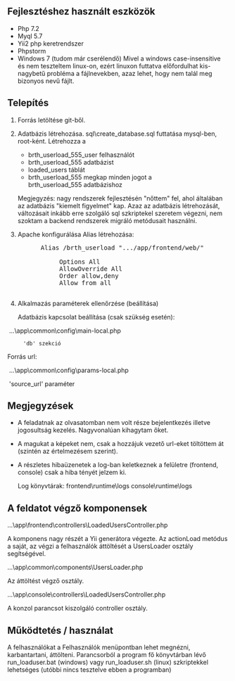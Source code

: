 ## Fejlesztéshez használt eszközök

  - Php 7.2
  - Myql 5.7
  - Yii2 php keretrendszer
  - Phpstorm
  - Windows 7 (tudom már cserélendő)
     Mivel a windows case-insensitive és nem teszteltem linux-on, 
     ezért linuxon futtatva előfordulhat 
     kis-nagybetű probléma a fájlnevekben, azaz lehet, hogy nem 
     talál meg bizonyos nevű fájlt.

## Telepítés

1. Forrás letöltése git-ből.

2. Adatbázis létrehozása.
    sql\create_database.sql futtatása mysql-ben, root-ként.
    Létrehozza a 
      - brth_userload_555_user felhasználót
      - brth_userload_555 adatbázist
      - loaded_users táblát
      - brth_userload_555 megkap minden jogot a  
        brth_userload_555 adatbázishoz

    Megjegyzés: nagy rendszerek fejlesztésén "nőttem" fel, ahol 
    általában az adatbázis "kiemelt figyelmet" kap.
    Azaz az adatbázis létrehozását, változásait inkább erre szolgáló
    sql szkriptekel szeretem végezni, nem szoktam a backend rendszerek
    migráló metódusait használni.

3. Apache konfigurálása 
	Alias létrehozása:
<pre>
	​     Alias /brth_userload ".../app/frontend/web/"
	​     <Directory ".../app/frontend/web/">
	​          Options All 
	​          AllowOverride All
	​          Order allow,deny
	​          Allow from all
	​      </Directory>
</pre>

4. Alkalmazás paraméterek ellenőrzése (beállítása)

	Adatbázis kapcsolat beállítása (csak szükség esetén):
  
  ​     ...\app\common\config\main-local.php

	​     'db' szekció
  
  Forrás url:
  
  ​     ...\app\common\config\params-local.php
  
  ​     'source_url' paraméter

## Megjegyzések

- A feladatnak az olvasatomban nem volt része bejelentkezés illetve jogosultság kezelés.
  Nagyvonalúan kihagytam őket.
- A magukat a képeket nem, csak a hozzájuk vezető url-eket töltöttem át (szintén az értelmezésem szerint).
- A részletes hibaüzenetek a log-ban keletkeznek a felületre (frontend, console) csak a hiba
  tényét jelzem ki.
  
  Log könyvtárak: 
      frontend\runtime\logs
      console\runtime\logs


## A feldatot végző komponensek

...\app\frontend\controllers\LoadedUsersController.php

   A komponens nagy részét a Yii generátora végezte. Az actionLoad metódus a saját, az végzi a felhasználók áttöltését a UsersLoader osztály segítségével.

...\app\common\components\UsersLoader.php

   Az áttöltést végző osztály.   

...\app\console\controllers\LoadedUsersController.php

   A konzol parancsot kiszolgáló controller osztály.


## Működtetés / használat

A felhasználókat a Felhasználók menüpontban lehet megnézni, karbantartani, áttölteni.
Parancsorból a program fő könyvtárban lévő run_loaduser.bat (windows) vagy run_loaduser.sh (linux)
szkriptekkel lehetséges (utóbbi nincs tesztelve ebben a programban)



